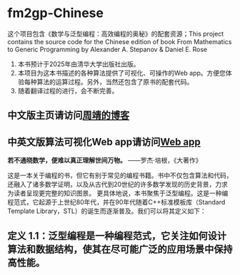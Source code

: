 # fm2gp-Chinese
这个项目包含《数学与泛型编程：高效编程的奥秘》的配套资源；This project contains the source code for the Chinese edition of book From Mathematics to Generic Programming by Alexander A. Stepanov &amp; Daniel E. Rose
1. 本书预计于2025年由清华大学出版社出版。
2. 本项目为这本书描述的各种算法提供了可视化、可操作的Web app。方便您体验每种算法的运算过程。另外，当然还包含了原书的配套代码。
3. 随着翻译过程的进行，会不断完善。

## 中文版主页请访问[周靖的博客](https://bookzhou.com)
## 中英文版算法可视化Web app请访问[Web app](https://fmpgp-chinese.netlify.app/)

**若不通晓数学，便难以真正理解世间万物。** ——罗杰·培根，《大著作》 

这是一本关于编程的书，但它有别于常见的编程书籍。书中不仅包含算法和代码，还融入了诸多数学证明，以及从古代到20世纪的许多数学发现的历史背景，力求为读者呈现更完整的知识图景。
更具体地说，本书聚焦于泛型编程。这是一种编程范式，它起源于上世纪80年代，并在90年代随着C++标准模板库（Standard Template Library，STL）的诞生而逐渐普及。我们可以将其定义如下：

**定义 1.1**：泛型编程是一种编程范式，它关注如何设计算法和数据结构，使其在尽可能广泛的应用场景中保持高性能。
---








